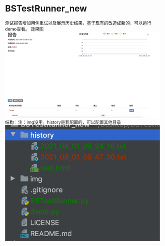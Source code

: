 # BSTestRunner_new
测试报告增加用例重试以及展示历史结果，基于现有的改造成新的，可以运行demo查看。
效果图
![Image text](https://github.com/liwanlei/BSTestRunner_new/blob/main/img/%E6%8A%A5%E5%91%8A.png)
结构：注：img没用。history是我配置的，可以配置其他目录
![Image text](https://github.com/liwanlei/BSTestRunner_new/blob/main/img/%E7%BB%93%E5%A4%9F.png)
